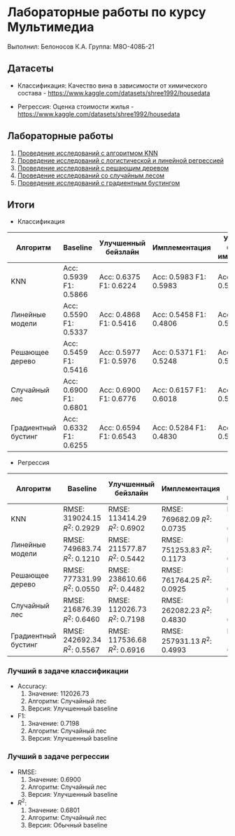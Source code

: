 # Лабораторные работы по курсу Мультимедиа

Выполнил: Белоносов К.А.
Группа: М8О-408Б-21

## Датасеты

- Классификация: Качество вина в зависимости от химического состава - https://www.kaggle.com/datasets/shree1992/housedata

- Регрессия: Оценка стоимости жилья - https://www.kaggle.com/datasets/shree1992/housedata

## Лабораторные работы

1. [Проведение исследований с алгоритмом KNN](/AiDa.ipynb)
2. [Проведение исследований с логистической и линейной регрессией](/AiDa2.ipynb)
3. [Проведение исследований с решающим деревом](/AiDa3.ipynb)
4. [Проведение исследований со случайным лесом](/AiDa4.ipynb)
5. [Проведение исследований с градиентным бустингом](/AiDa5.ipynb)

## Итоги

- Классификация

| Алгоритм            | Baseline | Улучшенный бейзлайн | Имплементация | Улучшенный бейзлайн и имплементация |
|---------------------|----------|---------------------|---------------|-------------------------------------|
| KNN                 |Acc: 0.5939 F1: 0.5866|Acc: 0.6375 F1: 0.6224|Acc: 0.5983 F1: 0.5983|Acc: 0.5983 F1: 0.5800|
| Линейные модели     |Acc: 0.5590 F1: 0.5337|Acc: 0.4868 F1: 0.5416|Acc: 0.5458 F1: 0.4806|Acc: 0.4810 F1: 0.5324|
| Решающее дерево     |Acc: 0.5459 F1: 0.5416|Acc: 0.5977 F1: 0.5976|Acc: 0.5371 F1: 0.5248|Acc: 0.5714 F1: 0.5612|
| Случайный лес       |Acc: 0.6900 F1: 0.6801|Acc: 0.6900 F1: 0.6776|Acc: 0.6157 F1: 0.6018|Acc: 0.6201 F1: 0.5991|
| Градиентный бустинг |Acc: 0.6332 F1: 0.6255|Acc: 0.6594 F1: 0.6543|Acc: 0.5284 F1: 0.4830|Acc: 0.6026 F1: 0.5585|

- Регрессия

| Алгоритм            | Baseline | Улучшенный бейзлайн | Имплементация | Улучшенный бейзлайн и имплементация |
|---------------------|----------|---------------------|---------------|-------------------------------------|
| KNN                 |RMSE: 319024.15 $R^2$: 0.2929|RMSE: 113414.29 $R^2$: 0.6902|RMSE: 769682.09 $R^2$: 0.0735|RMSE: 167598.61 $R^2$: 0.3237|
| Линейные модели     |RMSE: 749683.74 $R^2$: 0.1210|RMSE: 211577.87 $R^2$: 0.5442|RMSE: 751253.83 $R^2$: 0.1173|RMSE: 240692.48 $R^2$: 0.4101|
| Решающее дерево     |RMSE: 777331.99 $R^2$: 0.0550|RMSE: 238610.66 $R^2$: 0.4482|RMSE: 761764.25 $R^2$: 0.0925|RMSE: 262317.23 $R^2$: 0.3332|
| Случайный лес       |RMSE: 216876.39 $R^2$: 0.6460|RMSE: 112026.73 $R^2$: 0.7198|RMSE: 262082.23 $R^2$: 0.4830|RMSE: 139889.71 $R^2$: 0.5631|
| Градиентный бустинг |RMSE: 242692.34 $R^2$: 0.5567|RMSE: 117536.68 $R^2$: 0.6916|RMSE: 257931.13 $R^2$: 0.4993|RMSE: 148392.93 $R^2$: 0.5084|

### Лучший в задаче классификации

- Accuracy:
  1. Значение: 112026.73
  2. Алгоритм: Случайный лес
  3. Версия: Улучшенный baseline
- F1:
  1. Значение: 0.7198
  2. Алгоритм: Случайный лес
  3. Версия: Улучшенный baseline

### Лучший в задаче регрессии

- RMSE:
  1. Значение: 0.6900
  2. Алгоритм: Случайный лес
  3. Версия: Улучшенный baseline
- $R^2$:
  1. Значение: 0.6801
  2. Алгоритм: Случайный лес
  3. Версия: Обычный baseline

